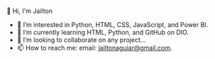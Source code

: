 👋 Hi, I'm Jailton  
- 👀 I’m interested in Python, HTML, CSS, JavaScript, and Power BI.  
- 🌱 I’m currently learning HTML, Python, and GitHub on DIO.  
- 💞️ I’m looking to collaborate on any project...  
- 📫 How to reach me: email: jailtonaguiar@gmail.com.


<!---
JAENED13/JAENED13 is a ✨ special ✨ repository because its `README.md` (this file) appears on your GitHub profile.
You can click the Preview link to take a look at your changes.
--->
